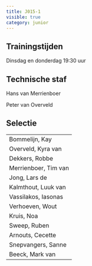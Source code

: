 ```yaml
---
title: J015-1
visible: true
category: junior
---
```

## Trainingstijden

Dinsdag en donderdag 19:30 uur

## Technische staf

Hans van Merrienboer

Peter van Overveld

## Selectie

<!--StartFragment-->

|                                    |
| ---------------------------------- |
| <!--StartFragment-->Bommelijn, Kay |
| Overveld, Kyra van                 |
| Dekkers, Robbe                     |
| Merrienboer, Tim van               |
| Jong, Lars de                      |
| Kalmthout, Luuk van                |
| Vassilakos, Iasonas                |
| Verhoeven, Wout                    |
| Kruis, Noa                         |
| Sweep, Ruben                       |
| Arnouts, Cecette                   |
| Snepvangers, Sanne                 |
| Beeck, Mark van<!--EndFragment-->  |

<!--EndFragment-->